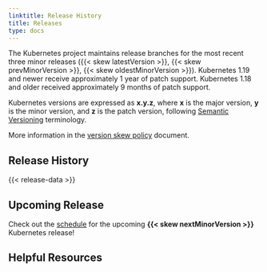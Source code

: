 ```yaml
---
linktitle: Release History
title: Releases
type: docs
---
```



<!-- overview -->

The Kubernetes project maintains release branches for the most recent three minor releases ({{< skew latestVersion >}}, {{< skew prevMinorVersion >}}, {{< skew oldestMinorVersion >}}).  Kubernetes 1.19 and newer receive approximately 1 year of patch support. Kubernetes 1.18 and older received approximately 9 months of patch support.

Kubernetes versions are expressed as **x.y.z**,
where **x** is the major version, **y** is the minor version, and **z** is the patch version, following [Semantic Versioning](https://semver.org/) terminology.

More information in the [version skew policy](/releases/version-skew-policy/) document.

<!-- body -->

## Release History

{{< release-data >}}

## Upcoming Release

Check out the [schedule](/release/upcoming-release-cycle-schedule.md) for the upcoming **{{< skew nextMinorVersion >}}** Kubernetes release!

## Helpful Resources